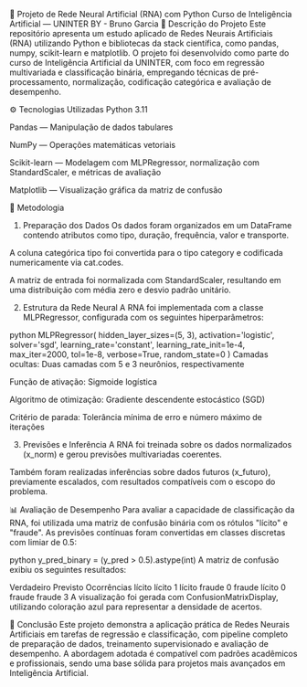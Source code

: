 🧠 Projeto de Rede Neural Artificial (RNA) com Python
Curso de Inteligência Artificial — UNINTER BY - Bruno Garcia
📘 Descrição do Projeto
Este repositório apresenta um estudo aplicado de Redes Neurais Artificiais (RNA) utilizando Python e bibliotecas da stack científica, como pandas, numpy, scikit-learn e matplotlib. O projeto foi desenvolvido como parte do curso de Inteligência Artificial da UNINTER, com foco em regressão multivariada e classificação binária, empregando técnicas de pré-processamento, normalização, codificação categórica e avaliação de desempenho.

⚙️ Tecnologias Utilizadas
Python 3.11

Pandas — Manipulação de dados tabulares

NumPy — Operações matemáticas vetoriais

Scikit-learn — Modelagem com MLPRegressor, normalização com StandardScaler, e métricas de avaliação

Matplotlib — Visualização gráfica da matriz de confusão

🧪 Metodologia
1. Preparação dos Dados
Os dados foram organizados em um DataFrame contendo atributos como tipo, duração, frequência, valor e transporte.

A coluna categórica tipo foi convertida para o tipo category e codificada numericamente via cat.codes.

A matriz de entrada foi normalizada com StandardScaler, resultando em uma distribuição com média zero e desvio padrão unitário.

2. Estrutura da Rede Neural
A RNA foi implementada com a classe MLPRegressor, configurada com os seguintes hiperparâmetros:

python
MLPRegressor(
    hidden_layer_sizes=(5, 3),
    activation='logistic',
    solver='sgd',
    learning_rate='constant',
    learning_rate_init=1e-4,
    max_iter=2000,
    tol=1e-8,
    verbose=True,
    random_state=0
)
Camadas ocultas: Duas camadas com 5 e 3 neurônios, respectivamente

Função de ativação: Sigmoide logística

Algoritmo de otimização: Gradiente descendente estocástico (SGD)

Critério de parada: Tolerância mínima de erro e número máximo de iterações

3. Previsões e Inferência
A RNA foi treinada sobre os dados normalizados (x_norm) e gerou previsões multivariadas coerentes.

Também foram realizadas inferências sobre dados futuros (x_futuro), previamente escalados, com resultados compatíveis com o escopo do problema.

📊 Avaliação de Desempenho
Para avaliar a capacidade de classificação da RNA, foi utilizada uma matriz de confusão binária com os rótulos "lícito" e "fraude". As previsões contínuas foram convertidas em classes discretas com limiar de 0.5:

python
y_pred_binary = (y_pred > 0.5).astype(int)
A matriz de confusão exibiu os seguintes resultados:

Verdadeiro	Previsto	Ocorrências
lícito	lícito	1
lícito	fraude	0
fraude	lícito	0
fraude	fraude	3
A visualização foi gerada com ConfusionMatrixDisplay, utilizando coloração azul para representar a densidade de acertos.

📌 Conclusão
Este projeto demonstra a aplicação prática de Redes Neurais Artificiais em tarefas de regressão e classificação, com pipeline completo de preparação de dados, treinamento supervisionado e avaliação de desempenho. A abordagem adotada é compatível com padrões acadêmicos e profissionais, sendo uma base sólida para projetos mais avançados em Inteligência Artificial.
